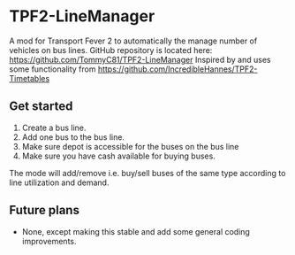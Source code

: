 # TPF2-LineManager
 A mod for Transport Fever 2 to automatically the manage number of vehicles on bus lines.
 GitHub repository is located here: https://github.com/TommyC81/TPF2-LineManager
 Inspired by and uses some functionality from https://github.com/IncredibleHannes/TPF2-Timetables
 
## Get started
 1. Create a bus line.
 2. Add one bus to the bus line.
 3. Make sure  depot is accessible for the buses on the bus line
 4. Make sure you have cash available for buying buses.

 The mode will add/remove i.e. buy/sell buses of the same type according to line utilization and demand.

## Future plans
 * None, except making this stable and add some general coding improvements.
